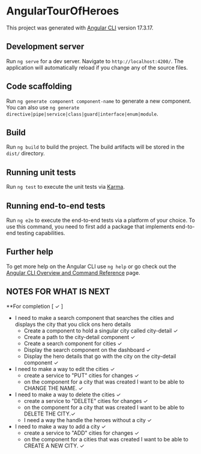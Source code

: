 # AngularTourOfHeroes

This project was generated with [Angular CLI](https://github.com/angular/angular-cli) version 17.3.17.

## Development server

Run `ng serve` for a dev server. Navigate to `http://localhost:4200/`. The application will automatically reload if you change any of the source files.

## Code scaffolding

Run `ng generate component component-name` to generate a new component. You can also use `ng generate directive|pipe|service|class|guard|interface|enum|module`.

## Build

Run `ng build` to build the project. The build artifacts will be stored in the `dist/` directory.

## Running unit tests

Run `ng test` to execute the unit tests via [Karma](https://karma-runner.github.io).

## Running end-to-end tests

Run `ng e2e` to execute the end-to-end tests via a platform of your choice. To use this command, you need to first add a package that implements end-to-end testing capabilities.

## Further help

To get more help on the Angular CLI use `ng help` or go check out the [Angular CLI Overview and Command Reference](https://angular.io/cli) page.

## NOTES FOR WHAT IS NEXT

\*\*For completion [ ✓ ]

- I need to make a search component that searches the cities and displays the city that you click ons hero details
  - Create a component to hold a singular city called city-detail ✓
  - Create a path to the city-detail component ✓
  - Create a search component for cities ✓
  - Display the search component on the dashboard ✓
  - Display the hero details that go with the city on the city-detail component ✓
- I need to make a way to edit the cities ✓
  - create a service to "PUT" cities for changes ✓
  - on the component for a city that was created I want to be able to CHANGE THE NAME. ✓
- I need to make a way to delete the cities ✓
  - create a service to "DELETE" cities for changes ✓
  - on the component for a city that was created I want to be able to DELETE THE CITY.✓
  - I need a way the handle the heroes without a city ✓
- I need to make a way to add a city ✓
  - create a service to "ADD" cities for changes ✓
  - on the component for a cities that was created I want to be able to CREATE A NEW CITY. ✓
